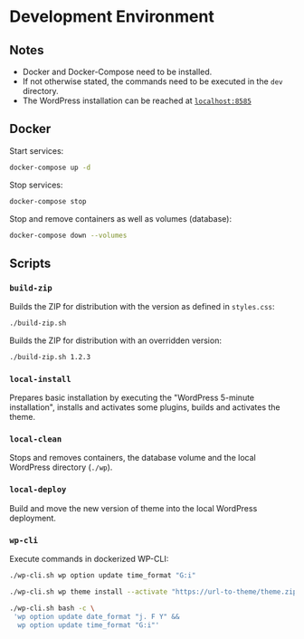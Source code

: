 # Development Environment


## Notes
* Docker and Docker-Compose need to be installed.
* If not otherwise stated, the commands need to be executed in the `dev` directory.
* The WordPress installation can be reached at [`localhost:8585`](http://localhost:8585)


## Docker
Start services:
```bash
docker-compose up -d
```

Stop services:
```bash
docker-compose stop
```

Stop and remove containers as well as volumes (database):
```bash
docker-compose down --volumes
```


## Scripts

### `build-zip`
Builds the ZIP for distribution with the version as defined in `styles.css`:
```bash
./build-zip.sh
```

Builds the ZIP for distribution with an overridden version:
```bash
./build-zip.sh 1.2.3
```


### `local-install`
Prepares basic installation by executing the "WordPress 5-minute installation",
installs and activates some plugins, builds and activates the theme.


### `local-clean`
Stops and removes containers, the database volume and the local WordPress directory (`./wp`).


### `local-deploy`
Build and move the new version of theme into the local WordPress deployment.


### `wp-cli`
Execute commands in dockerized WP-CLI:
```bash
./wp-cli.sh wp option update time_format "G:i"
```

```bash
./wp-cli.sh wp theme install --activate "https://url-to-theme/theme.zip"
```

```bash
./wp-cli.sh bash -c \
 'wp option update date_format "j. F Y" &&
  wp option update time_format "G:i"'
```
